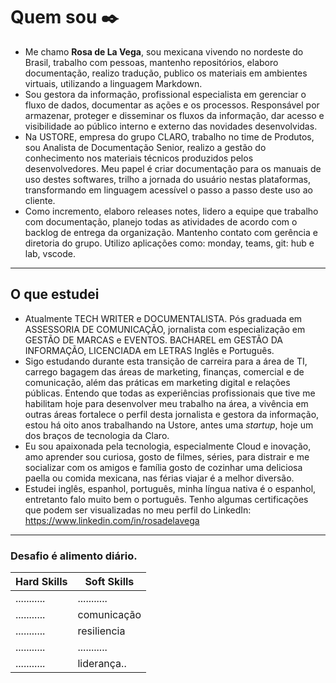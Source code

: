 # Quem sou ✒️

* Me chamo **Rosa de La Vega**, sou mexicana vivendo no nordeste do Brasil, trabalho com pessoas, mantenho repositórios, elaboro documentação, realizo tradução, publico os materiais em ambientes virtuais, utilizando a linguagem Markdown.
* Sou gestora da informação, profissional especialista em gerenciar o fluxo de dados, documentar as ações e os processos. Responsável por armazenar, proteger e disseminar os fluxos da informação, dar acesso e visibilidade ao público interno e externo das novidades desenvolvidas.
* Na USTORE, empresa do grupo CLARO, trabalho no time de Produtos, sou Analista de Documentação Senior, realizo a gestão do conhecimento nos materiais técnicos produzidos pelos desenvolvedores. Meu papel é criar documentação para os manuais de uso destes softwares, trilho a jornada do usuário nestas plataformas, transformando em linguagem acessível o passo a passo deste uso ao cliente.
* Como incremento, elaboro releases notes, lidero a equipe que trabalho com documentação, planejo todas as atividades de acordo com o backlog de entrega da organização. Mantenho contato com gerência e diretoria do grupo. Utilizo aplicações como: monday, teams, git: hub e lab, vscode.
----
## O que estudei

* Atualmente TECH WRITER e DOCUMENTALISTA. Pós graduada em ASSESSORIA DE COMUNICAÇÃO, jornalista com especialização em GESTÃO DE MARCAS e EVENTOS. BACHAREL em GESTÃO DA INFORMAÇÃO, LICENCIADA em LETRAS Inglês e Português.
* Sigo estudando durante esta transição de carreira para a área de TI, carrego bagagem das áreas de marketing, finanças, comercial e de comunicação, além das práticas em marketing digital e relações públicas. Entendo que todas as experiências profissionais que tive me habilitam hoje para desenvolver meu trabalho na área, a vivência em outras áreas fortalece o perfil desta jornalista e gestora da informação, estou há oito anos trabalhando na Ustore, antes uma *startup*, hoje um dos braços de tecnologia da Claro.
* Eu sou apaixonada pela tecnologia, especialmente Cloud e inovação, amo aprender sou curiosa, gosto de filmes, séries, para distrair e me socializar com os amigos e família gosto de cozinhar uma deliciosa paella ou comida mexicana, nas férias viajar é a melhor diversão. 
* Estudei inglês, espanhol, português, minha língua nativa é o espanhol, entretanto falo muito bem o português. Tenho algumas certificações que podem ser visualizadas no meu perfil do LinkedIn: https://www.linkedin.com/in/rosadelavega
----
### Desafio é alimento diário.

|Hard Skills|Soft Skills|
|-----------|-----------|
|...........|...........|
|...........|comunicação|
|...........|resiliencia|
|...........|...........| 
|...........|liderança..| 

